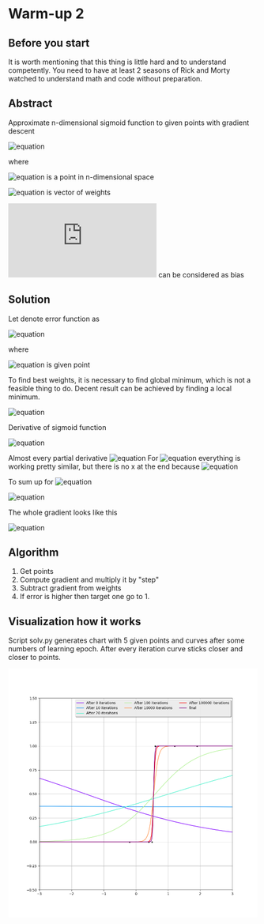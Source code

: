 # Warm-up 2

## Before you start

It is worth mentioning that this thing is little hard and to understand competently. You need to have at least 2 seasons of Rick and Morty watched to understand math and code without preparation.

## Abstract

Approximate n-dimensional sigmoid function to given points with gradient descent

![equation](http://mathurl.com/yd8zpy5h.png)

where

 ![equation](http://mathurl.com/yazyvsvw.png) is a point in n-dimensional space

![equation](http://mathurl.com/ycj8go8w.png) is vector of weights

![equation](http://latex.codecogs.com/gif.latex?$$w_0$$) can be considered as bias

## Solution

 Let denote error function as

![equation](http://mathurl.com/y9cjynwn.png)

 where

 ![equation](http://mathurl.com/y8ad3puu.png) is given point

To find best weights, it is necessary to find global minimum, which is not a feasible thing to do. Decent result can be achieved by finding a local minimum.

![equation](http://mathurl.com/ycw4l6ok.png)

Derivative of sigmoid function

![equation](http://mathurl.com/y9lkaqq7.png)

Almost every partial derivative
![equation](http://mathurl.com/yakgneqa.png)
For ![equation](http://mathurl.com/y8zd3hj9.png) everything is working pretty similar, but there is no x at the end because
 ![equation](<http://mathurl.com/y9c26ow2.png>)

To sum up for ![equation](http://mathurl.com/y8zd3hj9.png)

![equation](http://mathurl.com/yddqkkxr.png)

The whole gradient looks like this

![equation](http://mathurl.com/y8qr9nk6.png)

## Algorithm

1.  Get points
2.  Compute gradient and multiply it by "step"
3.  Subtract gradient from weights
4.  If error is higher then target one go to 1.

## Visualization how it works

Script solv.py generates chart with 5 given points and curves after some numbers of learning epoch. After every iteration curve sticks closer and closer to points. 


![alt text](https://github.com/PatrykLisik/iad/blob/master/Rozgrzewka_2/chart1.png "Chart 1") 
